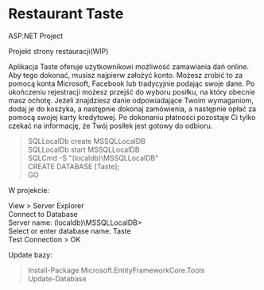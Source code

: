 # Restaurant Taste
 ASP.NET Project

Projekt strony restauracji(WIP)

Aplikacja Taste oferuje użytkownikowi możliwość zamawiania dań online. Aby tego dokonać, musisz najpierw założyć konto. Możesz zrobić to za pomocą konta Microsoft, Facebook lub tradycyjnie podając swoje dane. Po ukończeniu rejestracji możesz przejść do wyboru posiłku, na który obecnie masz ochotę. Jeżeli znajdziesz danie odpowiadające Twoim wymaganiom, dodaj je do koszyka, a następnie dokonaj zamówienia, a następnie opłać za pomocą swojej karty kredytowej. Po dokonaniu płatności pozostaje Ci tylko czekać na informację, że Twój posiłek jest gotowy do odbioru.


> SQLLocalDb create MSSQLLocalDB <br />
> SQLLocalDb start MSSQLLocalDB <br />
> SQLCmd -S "(localdb)\MSSQLLocalDB" <br />
> CREATE DATABASE [Taste]; <br />
> GO

W projekcie:

View > Server Explorer <br />
Connect to Database <br />
Server name: (localdb)\MSSQLLocalDB> <br />
Select or enter database name: Taste <br />
Test Connection > OK

Update bazy:
> Install-Package Microsoft.EntityFrameworkCore.Tools <br />
> Update-Database
